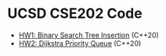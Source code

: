 # UCSD CSE202 Code

- [HW1: Binary Search Tree Insertion](hw1_binary_search_insertion) (C++20)
- [HW2: Dijkstra Priority Queue](hw2_dijkstra_priority_queue) (C++20)
